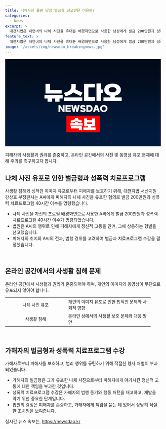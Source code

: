 ```yaml
---
title: 나체사진 올린 남성 벌금형 선고받은 이유는?
categories:
  - News
excerpt: >
  대전지법은 내연녀의 나체 사진을 휴대폰 배경화면으로 사용한 남성에게 벌금 200만원과 성폭력 치료프로그램 40시간 이수를 명령했다. A씨는 내연녀로부터 받은 사진을 가려 사용했지만, 다른 사람들이 볼 수 있도록 했다. 법원은 이를 고려하여 처벌을 강화하지 않았으며, 피해자가 처벌을 원하지 않는다는 점도 고려하였다. A씨는 전과가 없고, 행위 경위를 참작할 여지가 있다는 것이 양형의 이유로 밝혔다.
feature_text: >
  대전지법은 내연녀의 나체 사진을 휴대폰 배경화면으로 사용한 남성에게 벌금 200만원과 성폭력 치료프로그램 40시간 이수를 명령했다. A씨는 내연녀로부터 받은 사진을 가려 사용했지만, 다른 사람들이 볼 수 있도록 했다. 법원은 이를 고려하여 처벌을 강화하지 않았으며, 피해자가 처벌을 원하지 않는다는 점도 고려하였다. A씨는 전과가 없고, 행위 경위를 참작할 여지가 있다는 것이 양형의 이유로 밝혔다.
image: '/assets/img/newsdao_breakingnews.jpg'
---
```


<p><img src="/assets/img/newsdao_breakingnews.jpg" alt="bookingtag 속보" /></p>

<p>피해자의 사생활과 권리를 존중하고, 온라인 공간에서의 사진 및 동영상 유포 문제에 대해 주의를 촉구하고자 합니다. </p>

<h2 data-ke-size="size26">나체 사진 유포로 인한 벌금형과 성폭력 치료프로그램</h2>

<p>사생활 침해와 성적인 이미지 유포로부터 피해자를 보호하기 위해, 대전지법 서산지원 강상효 부장판사는 A씨에게 피해자의 나체 사진을 유포한 혐의로 벌금 200만원과 성폭력 치료프로그램 40시간 이수를 명령했습니다.</p>

<ul>
  <li>나체 사진을 자신의 프로필 배경화면으로 사용한 A씨에게 벌금 200만원과 성폭력 치료프로그램 40시간 이수가 명령되었습니다.</li>
  <li>법원은 A씨의 행위로 인해 피해자에게 정신적 고통을 안겨, 그에 상응하는 형벌을 선고했습니다.</li>
  <li>피해자의 취지와 A씨의 전과, 범행 경위를 고려하여 벌금과 치료프로그램 수강을 결정했습니다.</li>
</ul>

<p data-ke-size="size16">&nbsp;</p>

<h2 data-ke-size="size26">온라인 공간에서의 사생활 침해 문제</h2>

<p>온라인 공간에서 사생활과 권리가 존중되어야 하며, 개인의 이미지와 동영상이 무단으로 유포되지 않아야 합니다.</p>

<table>
  <colgroup>
    <col width="183" style="width: 137pt;" />
    <col style="width: 195pt;" />
  </colgroup>
  <tbody>
    <tr height="20" style="height: 15.0pt;">
      <td height="20" class="xl65" style="height: 15.0pt; width: 183px; text-align: center;" width="137">나체 사진 유포</td>
      <td class="xl66" style="width: 195pt;">개인의 이미지 유포로 인한 법적인 문제와 사회적 영향</td>
    </tr>
    <tr height="43" style="height: 32.25pt;">
      <td height="43" class="xl65" style="height: 32.25pt; width: 183px; text-align: center;" width="137">사생활 침해</td>
      <td class="xl66" style="width: 195pt;">온라인 상에서의 사생활 보호 문제와 대응 방안</td>
    </tr>
  </tbody>
</table>

<p data-ke-size="size16">&nbsp;</p>

<h2 data-ke-size="size26">가해자의 벌금형과 성폭력 치료프로그램 수강</h2>

<p>가해자로부터 피해자를 보호하고, 범죄 행위를 규탄하기 위해 적절한 형사 처벌이 부과되었습니다.</p>

<ul>
  <li>가해자의 벌금형은 그가 유포한 나체 사진으로부터 피해자에게 야기시킨 정신적 고통에 대한 책임을 부과한 것입니다.</li>
  <li>성폭력 치료프로그램 수강은 가해자의 범행 동기와 행동 패턴을 재고하고, 재발을 막기 위한 중요한 단계입니다.</li>
  <li>법원의 결정은 피해자를 존중하고, 가해자에게 책임을 묻는 데 있어서 상당히 적절한 조치임을 보여줍니다.</li>
</ul>
실시간 뉴스 속보는, <a href="https://newsdao.kr" rel="dofollow">https://newsdao.kr</a>


